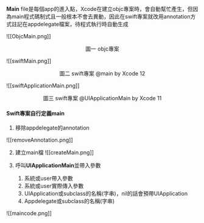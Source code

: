 **Main** file是每個app的進入點，Xcode在建立objc專案時，會自動幫忙產生，但因為main程式碼制式且一般根本不會去異動，因此在swift專案就改用annotation方式註記在appdelegate檔案，待程式執行時自動生成

![[ObjcMain.png]]
<center>圖一 objc專案</center>

![[swiftMain.png]]
<center>圖二 swift專案 @main by Xcode 12</center>

![[swiftApplicationMain.png]]
<center>圖三 swift專案 @UIApplicationMain by Xcode 11</center>

#### Swift專案自行定義main
1. 移除appdelegate的annotation

![[removeAnnotation.png]]

2. 建立main檔
![[createMain.png]]

3. 呼叫**UIApplicationMain**並帶入參數
	1. 系統或user帶入參數
	2. 系統或user實際傳入參數
	3. UIApplication或subclass的名稱(字串)，nil的話會預帶UIApplication
	4. Appdelegate或subclass的名稱(字串)

![[maincode.png]]